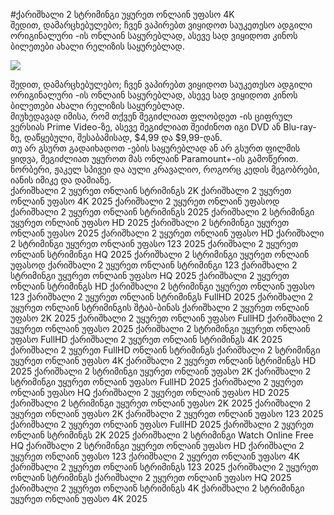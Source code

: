 #ქარიშხალი 2 სტრიმინგი უყურეთ ონლაინ უფასო 4K  
შედით, დამარცხებულებო; ჩვენ ვაპირებთ ვიყიდოთ საუკეთესო ადგილი ორიგინალური -ის ონლაინ საყურებლად, ასევე სად ვიყიდოთ კინოს ბილეთები ახალი რელიზის საყურებლად.  
  
[![](https://i.imgur.com/qSNzIqt.png)](https://movie.rssnews.media/nPlNZOF.php)  
  
შედით, დამარცხებულებო; ჩვენ ვაპირებთ ვიყიდოთ საუკეთესო ადგილი ორიგინალური -ის ონლაინ საყურებლად, ასევე სად ვიყიდოთ კინოს ბილეთები ახალი რელიზის საყურებლად.  
მიუხედავად იმისა, რომ თქვენ შეგიძლიათ ფლობდეთ -ის ციფრულ ვერსიას Prime Video-ზე, ასევე შეგიძლიათ შეიძინოთ იგი DVD ან Blu-ray-ზე, დაწყებული, შესაბამისად, $4,99 და $9,99-დან.  
თუ არ გსურთ გადაიხადოთ -ების საყურებლად ან არ გსურთ ფილმის ყიდვა, შეგიძლიათ უყუროთ მას ონლაინ Paramount+-ის გამოწერით.  
ნორბერი, ჟაკელ სპივეი და აული კრავალიო, როგორც კედის მეგობრები, იანის იმიკე და დამიანე.  
ქარიშხალი 2 უყურეთ ონლაინ სტრიმინგს 2K
ქარიშხალი 2 უყურეთ ონლაინ უფასო 4K 2025
ქარიშხალი 2 უყურეთ ონლაინ უფასოდ
ქარიშხალი 2 უყურეთ ონლაინ სტრიმინგს 2025
ქარიშხალი 2 სტრიმინგი უყურეთ ონლაინ უფასო HD 2025
ქარიშხალი 2 სტრიმინგი უყურეთ ონლაინ უფასო 2025
ქარიშხალი 2 უყურეთ ონლაინ უფასო HD
ქარიშხალი 2 სტრიმინგი უყურეთ ონლაინ უფასო 123 2025
ქარიშხალი 2 უყურეთ ონლაინ სტრიმინგი HQ 2025
ქარიშხალი 2 სტრიმინგი უყურეთ ონლაინ უფასოდ
ქარიშხალი 2 უყურეთ ონლაინ სტრიმინგი 123
ქარიშხალი 2 სტრიმინგი უყურეთ ონლაინ უფასო HQ 2025
ქარიშხალი 2 უყურეთ ონლაინ სტრიმინგს HD
ქარიშხალი 2 სტრიმინგი უყურეთ ონლაინ უფასო 123
ქარიშხალი 2 უყურეთ ონლაინ სტრიმინგს FullHD 2025
ქარიშხალი 2 უყურეთ ონლაინ სტრიმინგის შტაბ-ბინას
ქარიშხალი 2 უყურეთ ონლაინ უფასო 2K 2025
ქარიშხალი 2 უყურეთ ონლაინ უფასო FullHD
ქარიშხალი 2 უყურეთ ონლაინ უფასო 2025
ქარიშხალი 2 სტრიმინგი უყურეთ ონლაინ უფასო FullHD
ქარიშხალი 2 უყურეთ ონლაინ სტრიმინგს 4K 2025
ქარიშხალი 2 უყურეთ FullHD ონლაინ სტრიმინგს
ქარიშხალი 2 სტრიმინგი უყურეთ ონლაინ უფასო 4K
ქარიშხალი 2 უყურეთ ონლაინ სტრიმინგს HD 2025
ქარიშხალი 2 სტრიმინგი უყურეთ ონლაინ უფასო 2K
ქარიშხალი 2 სტრიმინგი უყურეთ ონლაინ უფასო FullHD 2025
ქარიშხალი 2 უყურეთ ონლაინ უფასო HQ
ქარიშხალი 2 უყურეთ ონლაინ უფასო HD 2025
ქარიშხალი 2 სტრიმინგი უყურეთ ონლაინ უფასო 2K 2025
ქარიშხალი 2 უყურეთ ონლაინ უფასო 2K
ქარიშხალი 2 უყურეთ ონლაინ უფასო 123 2025
ქარიშხალი 2 უყურეთ ონლაინ უფასო FullHD 2025
ქარიშხალი 2 უყურეთ ონლაინ სტრიმინგს 2K 2025
ქარიშხალი 2 სტრიმინგი Watch Online Free HQ
ქარიშხალი 2 სტრიმინგი უყურეთ ონლაინ უფასო HD
ქარიშხალი 2 უყურეთ ონლაინ უფასო 123
ქარიშხალი 2 უყურეთ ონლაინ უფასო 4K
ქარიშხალი 2 უყურეთ ონლაინ სტრიმინგს 123 2025
ქარიშხალი 2 უყურეთ ონლაინ სტრიმინგს
ქარიშხალი 2 უყურეთ ონლაინ უფასო HQ 2025
ქარიშხალი 2 უყურეთ ონლაინ სტრიმინგს 4K
ქარიშხალი 2 სტრიმინგი უყურეთ ონლაინ უფასო 4K 2025